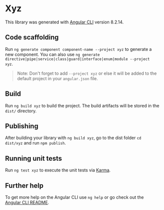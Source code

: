 # Xyz

This library was generated with [Angular CLI](https://github.com/angular/angular-cli) version 8.2.14.

## Code scaffolding

Run `ng generate component component-name --project xyz` to generate a new component. You can also use `ng generate directive|pipe|service|class|guard|interface|enum|module --project xyz`.
> Note: Don't forget to add `--project xyz` or else it will be added to the default project in your `angular.json` file. 

## Build

Run `ng build xyz` to build the project. The build artifacts will be stored in the `dist/` directory.

## Publishing

After building your library with `ng build xyz`, go to the dist folder `cd dist/xyz` and run `npm publish`.

## Running unit tests

Run `ng test xyz` to execute the unit tests via [Karma](https://karma-runner.github.io).

## Further help

To get more help on the Angular CLI use `ng help` or go check out the [Angular CLI README](https://github.com/angular/angular-cli/blob/master/README.md).
